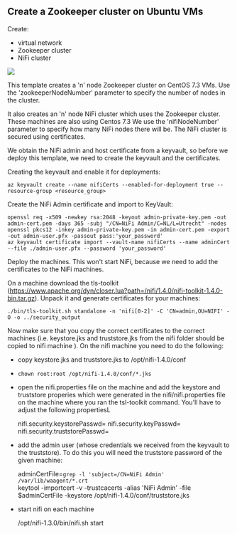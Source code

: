 ## Create a Zookeeper cluster on Ubuntu VMs

Create:

- virtual network
- Zookeeper cluster
- NiFi cluster

 <a href="https://portal.azure.com/#create/Microsoft.Template/uri/https%3A%2F%2Fraw.githubusercontent.com%2Fgodatadriven%2Fprovision-zookeeper-azure%2Fmaster%2Fazuredeploy.json" target="_blank">
                                  <img src="http://azuredeploy.net/deploybutton.png"/>
                              </a>
  

This template creates a 'n' node Zookeeper cluster on CentOS 7.3 VMs. Use the 'zookeeperNodeNumber' parameter to specify the number of nodes in the cluster.

It also creates an 'n' node NiFi cluster which uses the Zookeeper cluster. These machines are also using Centos 7.3
We use the 'nifiNodeNumber' parameter to specify how many NiFi nodes there will be.
The NiFi cluster is secured using certificates. 

We obtain the NiFi admin and host certificate from a keyvault, so before we deploy this template, we need to create the keyvault and the certificates.

Creating the keyvault and enable it for deployments:

    az keyvault create --name nifiCerts --enabled-for-deployment true --resource-group <resource_group>

Create the NiFi Admin certificate and import to KeyVault:

    openssl req -x509 -newkey rsa:2048 -keyout admin-private-key.pem -out admin-cert.pem -days 365 -subj "/CN=NiFi Admin/C=NL/L=Utrecht" -nodes
    openssl pkcs12 -inkey admin-private-key.pem -in admin-cert.pem -export -out admin-user.pfx -passout pass:'your_password'
    az keyvault certificate import --vault-name nifiCerts --name adminCert --file ./admin-user.pfx --password 'your_password'
    
Deploy the machines. This won't start NiFi, because we need to add the certificates to the NiFi machines.

On a machine download the tls-toolkit (https://www.apache.org/dyn/closer.lua?path=/nifi/1.4.0/nifi-toolkit-1.4.0-bin.tar.gz). Unpack it and generate certificates for your machines:


    ./bin/tls-toolkit.sh standalone -n 'nifi[0-2]' -C 'CN=admin,OU=NIFI' -O -o ../security_output
    
Now make sure that you copy the correct certificates to the correct machines (i.e. keystore.jks and truststore.jks from the nifi<x> folder should be copied to nifi<X> machine ). On the nifi<X> machine you need to do the following:

- copy keystore.jks and truststore.jks to /opt/nifi-1.4.0/conf
- `chown root:root /opt/nifi-1.4.0/conf/*.jks`
- open the nifi.properties file on the machine and add the keystore and truststore properies which were generated in the nifi<X>/nifi.properties file on the machine where you ran the tsl-toolkit command. You'll have to adjust the following propertiesL

    nifi.security.keystorePasswd=<password>
    nifi.security.keyPasswd=<password>
    nifi.security.truststorePasswd=<password>
    
- add the admin user (whose credentials we received from the keyvault to the truststore). To do this you will need the truststore password of the given machine:

    adminCertFile=`grep -l 'subject=/CN=NiFi Admin' /var/lib/waagent/*.crt`		
    keytool -importcert -v -trustcacerts -alias 'NiFi Admin' -file $adminCertFile -keystore /opt/nifi-1.4.0/conf/truststore.jks 
         
- start nifi on each machine

    /opt/nifi-1.3.0/bin/nifi.sh start
  
 